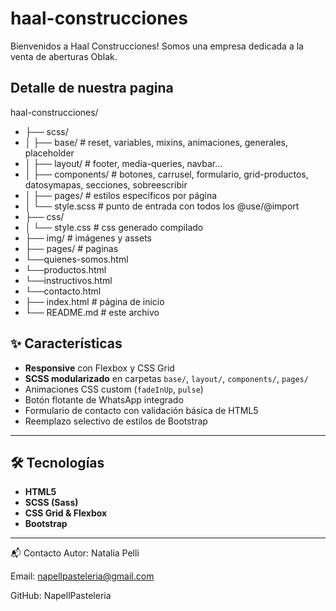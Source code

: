 # haal-construcciones
Bienvenidos a Haal Construcciones! Somos una empresa dedicada a la venta de aberturas Oblak.

## Detalle de nuestra pagina
haal-construcciones/

- ├── scss/
- │   ├── base/            # reset, variables, mixins, animaciones, generales, placeholder
- │   ├── layout/          # footer, media-queries, navbar…
- │   ├── components/      # botones, carrusel, formulario, grid-productos, datosymapas, secciones, sobreescribir
- │   ├── pages/           # estilos específicos por página
- │   └── style.scss       # punto de entrada con todos los @use/@import
- ├── css/
- │   └── style.css        # css generado compilado
- ├── img/                 # imágenes y assets
- ├── pages/               # paginas 
-    └──quienes-somos.html 
-    └──productos.html
-    └──instructivos.html
-    └──contacto.html     
- ├── index.html           # página de inicio
- └── README.md            # este archivo

## ✨ Características

- **Responsive** con Flexbox y CSS Grid  
- **SCSS modularizado** en carpetas `base/`, `layout/`, `components/`, `pages/`  
- Animaciones CSS custom (`fadeInUp`, `pulse`)  
- Botón flotante de WhatsApp integrado  
- Formulario de contacto con validación básica de HTML5  
- Reemplazo selectivo de estilos de Bootstrap  

---

## 🛠 Tecnologías

- **HTML5**  
- **SCSS (Sass)**  
- **CSS Grid & Flexbox**   
- **Bootstrap**

---
📬 Contacto
Autor: Natalia Pelli

Email: napellpasteleria@gmail.com

GitHub: NapellPasteleria